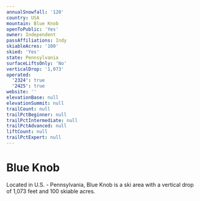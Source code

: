 ```yaml
---
annualSnowfall: '120'
country: USA
mountain: Blue Knob
openToPublic: 'Yes'
owner: Independent
passAffiliations: Indy
skiableAcres: '100'
skied: 'Yes'
state: Pennsylvania
surfaceLiftsOnly: 'No'
verticalDrop: '1,073'
operated:
  '2324': true
  '2425': true
website: ''
elevationBase: null
elevationSummit: null
trailCount: null
trailPctBeginner: null
trailPctIntermediate: null
trailPctAdvanced: null
liftCount: null
trailPctExpert: null
---
```



# Blue Knob

Located in U.S. - Pennsylvania, Blue Knob is a ski area with a vertical drop of 1,073 feet and 100 skiable acres.
